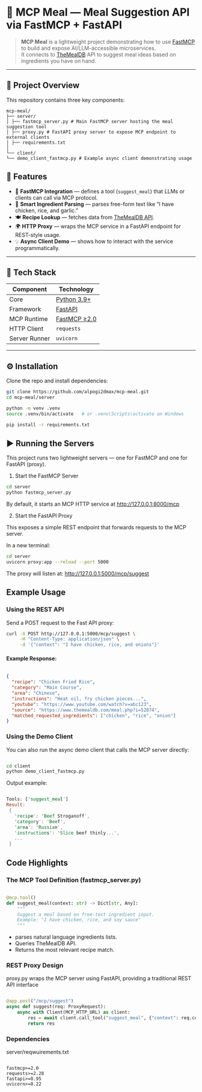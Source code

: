 # 🥗 MCP Meal — Meal Suggestion API via FastMCP + FastAPI

> **MCP Meal** is a lightweight project demonstrating how to use [FastMCP](https://pypi.org/project/fastmcp/) to build and expose AI/LLM-accessible microservices.  
> It connects to [TheMealDB](https://www.themealdb.com) API to suggest meal ideas based on ingredients you have on hand.

---

## 📂 Project Overview

This repository contains three key components:

```
mcp-meal/
├── server/
│ ├── fastmcp_server.py # Main FastMCP server hosting the meal suggestion tool
│ ├── proxy.py # FastAPI proxy server to expose MCP endpoint to external clients
│ ├── requirements.txt
│
└── client/
└── demo_client_fastmcp.py # Example async client demonstrating usage
```


## 🚀 Features

- 🔧 **FastMCP Integration** — defines a tool (`suggest_meal`) that LLMs or clients can call via MCP protocol.  
- 🍳 **Smart Ingredient Parsing** — parses free-form text like “I have chicken, rice, and garlic.”  
- 🍽️ **Recipe Lookup** — fetches data from [TheMealDB API](https://www.themealdb.com/api.php).  
- 🌍 **HTTP Proxy** — wraps the MCP service in a FastAPI endpoint for REST-style usage.  
- 💡 **Async Client Demo** — shows how to interact with the service programmatically.

---

## 🧰 Tech Stack

| Component | Technology |
|------------|-------------|
| Core | [Python 3.9+](https://www.python.org/) |
| Framework | [FastAPI](https://fastapi.tiangolo.com/) |
| MCP Runtime | [FastMCP ≥2.0](https://pypi.org/project/fastmcp/) |
| HTTP Client | `requests` |
| Server Runner | `uvicorn` |

---

## ⚙️ Installation

Clone the repo and install dependencies:

```bash
git clone https://github.com/alpogi2dmax/mcp-meal.git
cd mcp-meal/server

python -m venv .venv
source .venv/bin/activate   # or .venv\Scripts\activate on Windows

pip install -r requirements.txt
```

## ▶️ Running the Servers

This project runs two lightweight servers — one for FastMCP and one for FastAPI (proxy).

1. Start the FastMCP Server

```bash
cd server
python fastmcp_server.py
```

By default, it starts an MCP HTTP service at
http://127.0.0.1:8000/mcp

2. Start the FastAPI Proxy

This exposes a simple REST endpoint that forwards requests to the MCP server.

In a new terminal:

```bash
cd server
uvicorn proxy:app --reload --port 5000
```

The proxy will listen at:
http://127.0.0.1:5000/mcp/suggest

## Example Usage

### Using the REST API

Send a POST request to the Fast API proxy:

```bash
curl -X POST http://127.0.0.1:5000/mcp/suggest \
     -H "Content-Type: application/json" \
     -d '{"context": "I have chicken, rice, and onions"}'
```

#### Example Response:
```json

{
  "recipe": "Chicken Fried Rice",
  "category": "Main Course",
  "area": "Chinese",
  "instructions": "Heat oil, fry chicken pieces...",
  "youtube": "https://www.youtube.com/watch?v=abc123",
  "source": "https://www.themealdb.com/meal.php?i=52874",
  "matched_requested_ingredients": ["chicken", "rice", "onion"]
}

```

### Using the Demo Client

You can also run the async demo client that calls the MCP server directly:

```bash

cd client
python demo_client_fastmcp.py
```

Output example:
```rust

Tools: ['suggest_meal']
Result:
 {
   'recipe': 'Beef Stroganoff',
   'category': 'Beef',
   'area': 'Russian',
   'instructions': 'Slice beef thinly...',
   ...
 }

 ```

## Code Highlights

### The MCP Tool Definition (fastmcp_server.py)

```python

@mcp.tool()
def suggest_meal(context: str) -> Dict[str, Any]:
    """
    Suggest a meal based on free-text ingredient input.
    Example: "I have chicken, rice, and soy sauce"
    """
```

* parses natural language ingredients lists.
* Queries TheMealDB API.
* Returns the most relevant recipe match.

### REST Proxy Design

proxy.py wraps the MCP server using FastAPI, providing a traditional REST API interface

```python

@app.post("/mcp/suggest")
async def suggest(req: ProxyRequest):
    async with Client(MCP_HTTP_URL) as client:
        res = await client.call_tool("suggest_meal", {"context": req.context})
        return res
```

### Dependencies

server/reqwuirements.txt

```shell

fastmcp>=2.0
requests>=2.28
fastapi>=0.95
uvicorn>=0.22
```

